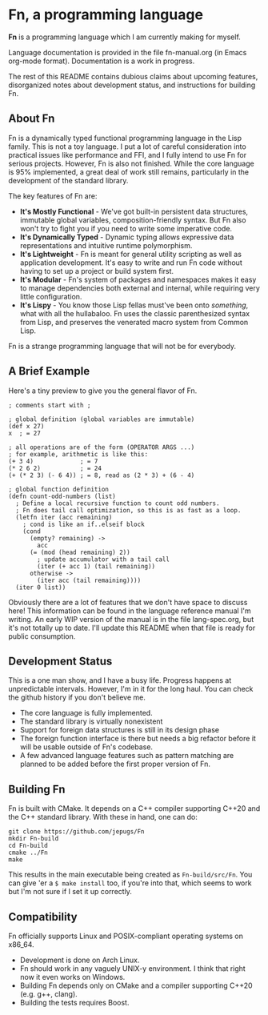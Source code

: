 # Fn, a programming language

**Fn** is a programming language which I am currently making for myself.

Language documentation is provided in the file fn-manual.org (in Emacs org-mode
format). Documentation is a work in progress.

The rest of this README contains dubious claims about upcoming features,
disorganized notes about development status, and instructions for building Fn.


## About Fn

Fn is a dynamically typed functional programming language in the Lisp family.
This is not a toy language. I put a lot of careful consideration into practical
issues like performance and FFI, and I fully intend to use Fn for serious
projects. However, Fn is also not finished. While the core language is 95%
implemented, a great deal of work still remains, particularly in the development
of the standard library.

The key features of Fn are:
- **It's Mostly Functional** - We've got built-in persistent data structures,
  immutable global variables, composition-friendly syntax. But Fn also won't try
  to fight you if you need to write some imperative code.
- **It's Dynamically Typed** - Dynamic typing allows expressive data
  representations and intuitive runtime polymorphism.
- **It's Lightweight** - Fn is meant for general utility scripting as well as
  application development. It's easy to write and run Fn code without having to
  set up a project or build system first.
- **It's Modular** - Fn's system of packages and namespaces makes it easy to
  manage dependencies both external and internal, while requiring very little
  configuration.
- **It's Lispy** - You know those Lisp fellas must've been onto *something*,
  what with all the hullabaloo. Fn uses the classic parenthesized syntax from
  Lisp, and preserves the venerated macro system from Common Lisp.

Fn is a strange programming language that will not be for everybody.


## A Brief Example

Here's a tiny preview to give you the general flavor of Fn.

```
; comments start with ;

; global definition (global variables are immutable)
(def x 27)
x  ; = 27

; all operations are of the form (OPERATOR ARGS ...)
; for example, arithmetic is like this:
(+ 3 4)             ; = 7
(* 2 6 2)           ; = 24
(+ (* 2 3) (- 6 4)) ; = 8, read as (2 * 3) + (6 - 4)

; global function definition
(defn count-odd-numbers (list)
  ; Define a local recursive function to count odd numbers.
  ; Fn does tail call optimization, so this is as fast as a loop.
  (letfn iter (acc remaining)
    ; cond is like an if..elseif block
    (cond
      (empty? remaining) ->
        acc
      (= (mod (head remaining) 2))
        ; update accumulator with a tail call
        (iter (+ acc 1) (tail remaining))
      otherwise ->
        (iter acc (tail remaining))))
  (iter 0 list))
```

Obviously there are a lot of features that we don't have space to discuss here!
This information can be found in the language reference manual I'm writing. An
early WIP version of the manual is in the file lang-spec.org, but it's not
totally up to date. I'll update this README when that file is ready for public
consumption.


## Development Status

This is a one man show, and I have a busy life. Progress happens at
unpredictable intervals. However, I'm in it for the long haul. You can check the
github history if you don't believe me.

- The core language is fully implemented.
- The standard library is virtually nonexistent
- Support for foreign data structures is still in its design phase
- The foreign function interface is there but needs a big refactor before it
  will be usable outside of Fn's codebase.
- A few advanced language features such as pattern matching are planned to be
  added before the first proper version of Fn.


## Building Fn

Fn is built with CMake. It depends on a C++ compiler supporting C++20 and the
C++ standard library. With these in hand, one can do:

    git clone https://github.com/jepugs/Fn
    mkdir Fn-build
    cd Fn-build
    cmake ../Fn
    make

This results in the main executable being created as `Fn-build/src/Fn`. You can
give 'er a `$ make install` too, if you're into that, which seems to work but
I'm not sure if I set it up correctly.


## Compatibility

Fn officially supports Linux and POSIX-compliant operating systems on x86_64.
- Development is done on Arch Linux.
- Fn should work in any vaguely UNIX-y environment. I think that right now it
  even works on Windows.
- Building Fn depends only on CMake and a compiler supporting C++20 (e.g. g++,
  clang).
- Building the tests requires Boost.
  

